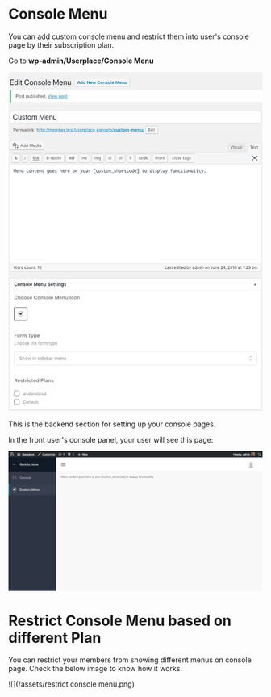 # Console Menu

You can add custom console menu and restrict them into user's console page by their subscription plan.

Go to **wp-admin/Userplace/Console Menu**

![](/assets/console-menu.png)

This is the backend section for setting up your console pages.

In the front user's console panel, your user will see this page:

![](/assets/console-menu-page.png)

# Restrict Console Menu based on different Plan

You can restrict your members from showing different menus on console page. Check the below image to know how it works.  
  
![](/assets/restrict console menu.png)

